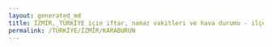 ```yaml
---
layout: generated_md
title: İZMİR, TÜRKİYE için iftar, namaz vakitleri ve hava durumu - ilçe/eyalet seç
permalink: /TÜRKİYE/İZMİR/KARABURUN
---
```


<script type="text/javascript">
  var country = TÜRKİYE;
  var city = İZMİR;
  var state = KARABURUN;
  var lat = 72;
  var lon = 21;
</script>
